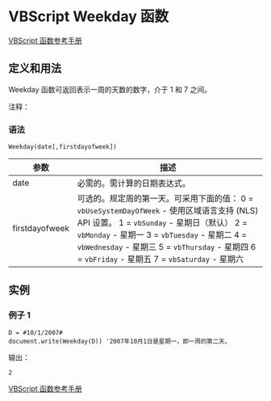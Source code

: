 # VBScript Weekday 函数

[VBScript 函数参考手册](/vbscript/vbscript_ref_functions.asp "VBScript 函数")

## 定义和用法

Weekday 函数可返回表示一周的天数的数字，介于 1 和 7 之间。

注释：

### 语法

```
Weekday(date[,firstdayofweek])
```

| 参数 | 描述 |
| --- | --- |
| date | 必需的。需计算的日期表达式。 |
| firstdayofweek | 可选的。规定周的第一天。可采用下面的值：   0 = `vbUseSystemDayOfWeek` - 使用区域语言支持 (NLS) API 设置。   1 = `vbSunday` - 星期日（默认）   2 = `vbMonday` - 星期一   3 = `vbTuesday` - 星期二   4 = `vbWednesday` - 星期三   5 = `vbThursday` - 星期四   6 = `vbFriday` - 星期五   7 = `vbSaturday` - 星期六 |

## 实例

### 例子 1

```
D = #10/1/2007#
document.write(Weekday(D)) '2007年10月1日是星期一，即一周的第二天。
```

输出：

```
2
```

[VBScript 函数参考手册](/vbscript/vbscript_ref_functions.asp "VBScript 函数")
